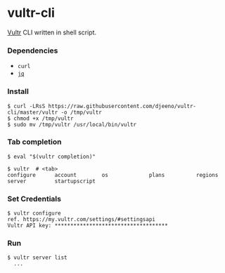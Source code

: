 # vultr-cli

[Vultr](https://www.vultr.com/?ref=7845607-4F) CLI written in shell script.

### Dependencies

- `curl`
- [`jq`](https://stedolan.github.io/jq/)

### Install

```console
$ curl -LRsS https://raw.githubusercontent.com/djeeno/vultr-cli/master/vultr -o /tmp/vultr
$ chmod +x /tmp/vultr
$ sudo mv /tmp/vultr /usr/local/bin/vultr
```

### Tab completion

```console
$ eval "$(vultr completion)"

$ vultr  # <tab>
configure      account        os             plans          regions        server         startupscript
```

### Set Credentials

```console
$ vultr configure
ref. https://my.vultr.com/settings/#settingsapi
Vultr API key: ************************************
```

### Run

```console
$ vultr server list
  ...
```
